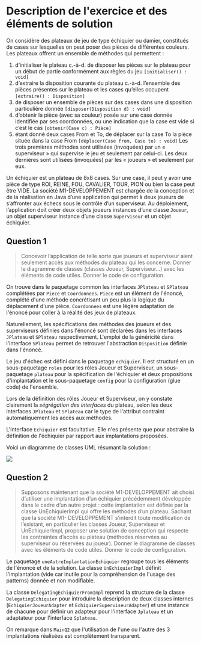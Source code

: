 # Description de l'exercice et des éléments de solution

On considère des plateaux de jeu de type échiquier ou damier, constitués de cases sur lesquelles on peut poser des pièces de différentes couleurs. Les plateaux offrent un ensemble de méthodes qui permettent :
1. d’initialiser le plateau c.-à-d. de disposer les pièces sur le plateau pour un début de partie conformément aux règles du jeu `[initialiser() : void]`
2. d’extraire la disposition courante du plateau c.-à-d. l’ensemble des pièces présentes sur le plateau et les cases qu’elles occupent `[extraire() : Disposition]`
3. de disposer un ensemble de pièces sur des cases dans une disposition particulière donnée `[disposer(Disposition d) : void]`
4. d’obtenir la pièce (avec sa couleur) posée sur une case donnée identifiée par ses coordonnées, ou une indication que la case est vide si c’est le cas `[obtenir(Case c) : Pièce]`
5. étant donné deux cases From et To, de déplacer sur la case To la pièce située dans la case From `[déplacer(Case from, Case to) : void]`
Les trois premières méthodes sont utilisées (invoquées) par un « superviseur » qui supervise le jeu et seulement par celui-ci. Les deux dernières sont utilisées (invoquées) par les « joueurs » et seulement par eux.
        
Un échiquier est un plateau de 8x8 cases. Sur une case, il peut y avoir une pièce de type ROI, REINE, FOU, CAVALIER, TOUR, PION ou bien la case peut être VIDE.
La société M1-DEVELOPPEMENT est chargée de la conception et de la réalisation en Java d’une application qui permet à deux joueurs de s’affronter aux échecs sous le contrôle d’un superviseur. Au déploiement, l’application doit créer deux objets joueurs instances d’une classe `Joueur`, un objet superviseur instance d’une classe `Superviseur` et un objet échiquier.

## Question 1

> Concevoir l’application de telle sorte que joueurs et superviseur aient seulement accès aux méthodes du plateau qui les concerne. Donner le diagramme de classes (classes Joueur, Superviseur...) avec les éléments de code utiles. Donner le code de configuration.


On trouve dans le paquetage common les interfaces `JPlateau` et `SPlateau` complétées par `Piece` et `Coordonnees`. `Piece` est un élément de l'énoncé, complété d'une méthode concrétisant un peu plus la logique du déplacement d'une pièce. `Coordonnees` est une légère adaptation de l'énoncé pour coller à la réalité des jeux de plateaux.

Naturellement, les spécifications des méthodes des joueurs et des superviseurs définies dans l'énoncé sont déclarées dans les interfaces `JPlateau` et `SPlateau` respectivement. L'emploi de la généricité dans l'interface `SPlateau` permet de retrouver l'abstraction `Disposition` définie dans l'énoncé.

Le jeu d'échec est défini dans le paquetage `echiquier`. Il est structuré en un sous-paquetage `roles` pour les rôles Joueur et Superviseur, un sous-paquetage `plateau` pour la spécification de l'échiquier et deux propositions d'implantation et le sous-paquetage `config` pour la configuration (glue code) de l'ensemble.

Lors de la définition des rôles Joueur et Superviseur, on y constate clairement la *ségrégation des interfaces* du plateau, selon les deux interfaces `JPlateau` et `SPlateau` car le type de l'attribut contraint automatiquement les accès aux méthodes.

L'interface `Echiquier` est facultative. Elle n'es présente que pour abstraire la définition de l'échiquier par rapport aux implantations proposées. 

Voici un diagramme de classes UML résumant la solution : 

![](https://www.plantuml.com/plantuml/png/ZPBDJiCm48JFyLEiUYfIMy4PL1Mr79fJfJw1Qs_B2iSRrdQ5WBux-Ic9EO2uH3kPx3UJnAiGjSHKEHLUoDTQT0N6wH0UOnGwf8XRmtvFxmYtIf6FA4Tj47Q4pVL35GTcXzh3MJkokC7QDNQ5FaxNp6BPUyG0H-5g1lcTo3Vtwf8ZovtJ4NLggJsU3n4zoG-I6US6K9oPBDW-LVuHMQXB5hdF8ZiIUOga7OK6jg5GSsWqUx3ZtAQksJaqhNhecYu1y2sA9i7fsAhR-HEKTtaop_IQ2AL5eRTX-22ph6UXYa6SC7xFNMgP6MLcN5JtHw7aX4dWglQfHZbJm2HANQtvV0cJEvZN_N9J2KsO34NKkFFRiqDLjQrgrnq4ygVntHQBpoKCKgtGs_RmVG40)

## Question 2

> Supposons maintenant que la société M1-DEVELOPPEMENT ait choisi d’utiliser une implantation d’un échiquier précédemment développée dans le cadre d’un autre projet : cette implantation est définie par la classe UnEchiquierImpl qui offre les méthodes d’un plateau. Sachant que la société M1- DEVELOPPEMENT s’interdit toute modification de l’existant, en particulier les classes Joueur, Superviseur et UnEchiquierImpl, proposer une solution de conception qui respecte les contraintes d’accès au plateau (méthodes réservées au superviseur ou réservées au joueur). Donner le diagramme de classes avec les éléments de code utiles. Donner le code de configuration.

Le paquetage `uneAutreImplantationEchiquier` regroupe tous les éléments de l'énoncé et de la solution. La classe `UnEchiquierImpl` définit l'implantation (vide car inutile pour la compréhension de l'usage des patterns) donnée et non modifiable.

La classe `DelegatingEchiquierFromImpl` reprend la structure de la classe `DelegatingEchiquier` pour introduire la description de deux classes internes (`EchiquierJoueurAdapter` et `EchiquierSuperviseurAdapter`) et une instance de chacune pour définir un adapteur pour l'interface `Jplateau` et un adaptateur pour l'interface `Splateau`.

On remarque dans `MainQ2` que l'utilisation de l'une ou l'autre des 3 implantations réalisées est complètement transparent.

